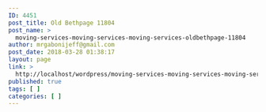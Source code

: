 ```yaml
---
ID: 4451
post_title: Old Bethpage 11804
post_name: >
  moving-services-moving-services-moving-services-oldbethpage-11804
author: mrgabonijeff@gmail.com
post_date: 2018-03-28 01:38:17
layout: page
link: >
  http://localhost/wordpress/moving-services-moving-services-moving-services-oldbethpage-11804/
published: true
tags: [ ]
categories: [ ]
---
```

